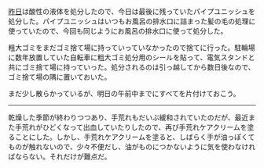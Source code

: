 [昨日](/2018/03/13)は酸性の液体を処分したので、今日は最後に残っていたパイプユニッシュを処分した。パイプユニッシュはいつもお風呂の排水口に詰まった髪の毛の処理に使っていたので、今回も同じようにお風呂の排水口に使って処分した。

粗大ゴミをまだゴミ捨て場に持っていっていなかったので捨てに行った。駐輪場に数年放置していた自転車に粗大ゴミ処分用のシールを貼って、電気スタンドと共にゴミ捨て場に持っていった。処分されるのは引っ越してから数日後なので、ゴミ捨て場の隅に置いておいた。

まだ少し散らかっているが、明日の午前中までにすべてを片付けておこう。

***

乾燥した季節が終わりつつあり、手荒れもだいぶ緩和されていたのだが、最近また手荒れがひどくなって出血していたりしたので、再び手荒れケアクリームを塗ることにした。しかし、手荒れケアクリームを塗ると、しばらく手が油っぽくてものが触れないので、少々不便だし、油がものにつかないように気を使わなければならない。それだけが難点だ。

